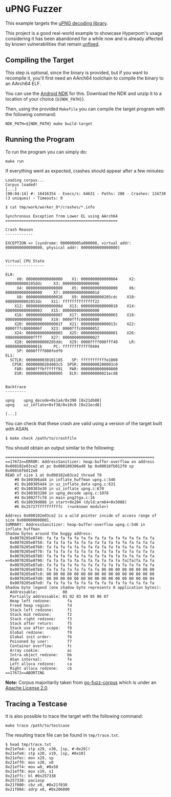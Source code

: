 # uPNG Fuzzer

This example targets the [uPNG decoding library](https://github.com/elanthis/upng/).

This project is a good real-world example to showcase Hyperpom's usage considering it has been abandoned for a while now and is already affected by known vulnerabilities that remain [unfixed](https://github.com/elanthis/upng/pull/5).

## Compiling the Target

This step is optional, since the binary is provided, but if you want to recompile it, you'll first need an AArch64 toolchain to compile the binary to an AArch64 ELF.

You can use the [Android NDK](https://developer.android.com/ndk/downloads) for this. Download the NDK and unzip it to a location of your choice (`${NDK_PATH}`).

Then, using the provided `Makefile` you can compile the target program with the following command:

```
NDK_PATH=${NDK_PATH} make build-target
```

## Running the Program

To run the program you can simply do:

```
make run
```

If everything went as expected, crashes should appear after a few minutes:

```
Loading corpus...
Corpus loaded!
[...]
[00:04:14] #: 16416354 - Execs/s: 64631 - Paths: 208 - Crashes: 134730 (3 uniques) - Timeouts: 0
```

```console
$ cat tmp/work/worker_0*/crashes/*.info

Synchronous Exception from Lower EL using AArch64
=================================================

Crash Reason
------------

EXCEPTION => [syndrome: 000000005a000008, virtual addr: 0000000000000000, physical addr: 0000000000000000]


Virtual CPU State
-----------------

EL0:
     X0: 0000000000000000    X1: 0000000000000004     X2: 0000000000205ddc     X3: 0000000000000006
     X4: 0000000000000000    X5: 0000000000000000     X6: 0000000000000000     X7: 000000000000001d
     X8: 0000000000000026    X9: 0000000000205cdc    X10: 00000000002053dc    X11: ffffffffffffff22
    X12: 000000000000000d   X13: 0000000000000010    X14: 0000000000000003    X15: 0000000000000000
    X16: 0000000000000007   X17: 0000000000000065    X18: 0000000000000000    X19: 0000fffc00000000
    X20: 000000000000001f   X21: 000000000000013c    X22: 0000fffc0000006f    X23: 0000fffc00000052
    X24: 0000000000000065   X25: 0000000000000001    X26: 000000000000ffff    X27: 0000000000000027
    X28: 0000000000205ddc   X29: 0000ffff000fff40     LR: 000000000000001b     PC: ffffffffffff0404
     SP: 0000ffff000fedf0
EL1:
  SCTLR: 0000000030101185    SP: fffffffffffe1000
   CPSR: 00000000204003c5  SPSR: 00000000200003c0
    FAR: 0000fffbffffff91   PAR: 0000000000000800
    ESR: 0000000092000005   ELR: 000000000021ecd8


Backtrace
---------

upng 	upng_decode+0x1a4/0x390	[0x21db88]
upng 	uz_inflate+0xf38/0x10c8	[0x21ecd8]

[...]
```

You can check that these crash are valid using a version of the target built with ASAN.

```console
$ make check /path/to/crashfile
```

You should obtain an output similar to the following:

```
=================================================================
==17672==ERROR: AddressSanitizer: heap-buffer-overflow on address 0x000102e03ce2 at pc 0x000100306ad8 bp 0x00016fb012f0 sp 0x00016fb012e8
READ of size 1 at 0x000102e03ce2 thread T0
    #0 0x100306ad4 in inflate_huffman upng.c:546
    #1 0x1003054d4 in uz_inflate_data upng.c:631
    #2 0x100303e30 in uz_inflate upng.c:670
    #3 0x100303280 in upng_decode upng.c:1078
    #4 0x1002ffcf8 in main png2tga.c:16
    #5 0x10039d088 in start+0x204 (dyld:arm64+0x5088)
    #6 0x25727ffffffffffc  (<unknown module>)

Address 0x000102e03ce2 is a wild pointer inside of access range of size 0x000000000001.
SUMMARY: AddressSanitizer: heap-buffer-overflow upng.c:546 in inflate_huffman
Shadow bytes around the buggy address:
  0x0070205e0740: fa fa fa fa fa fa fa fa fa fa fa fa fa fa fa fa
  0x0070205e0750: fa fa fa fa fa fa fa fa fa fa fa fa fa fa fa fa
  0x0070205e0760: fa fa fa fa fa fa fa fa fa fa fa fa fa fa fa fa
  0x0070205e0770: fa fa fa fa fa fa fa fa fa fa fa fa fa fa fa fa
  0x0070205e0780: fa fa fa fa fa fa fa fa fa fa fa fa fa fa fa fa
=>0x0070205e0790: fa fa fa fa fa fa fa fa fa fa fa fa[fa]fa fa fa
  0x0070205e07a0: fa fa fa fa fa fa fa fa fa fa fa fa fa fa fa fa
  0x0070205e07b0: fa fa fa fa fa fa fa fa 00 00 00 00 00 00 00 00
  0x0070205e07c0: 00 00 00 00 00 00 00 00 00 00 00 00 00 00 00 00
  0x0070205e07d0: 00 00 00 00 00 00 00 00 00 00 00 00 00 00 00 04
  0x0070205e07e0: fa fa fa fa fa fa fa fa fa fa fa fa fa fa fa fa
Shadow byte legend (one shadow byte represents 8 application bytes):
  Addressable:           00
  Partially addressable: 01 02 03 04 05 06 07
  Heap left redzone:       fa
  Freed heap region:       fd
  Stack left redzone:      f1
  Stack mid redzone:       f2
  Stack right redzone:     f3
  Stack after return:      f5
  Stack use after scope:   f8
  Global redzone:          f9
  Global init order:       f6
  Poisoned by user:        f7
  Container overflow:      fc
  Array cookie:            ac
  Intra object redzone:    bb
  ASan internal:           fe
  Left alloca redzone:     ca
  Right alloca redzone:    cb
==17672==ABORTING
```

**Note:** Corpus majoritarily taken from [go-fuzz-corpus](https://github.com/dvyukov/go-fuzz-corpus/tree/master/png) which is under an [Apache License 2.0](https://github.com/dvyukov/go-fuzz-corpus/blob/master/LICENSE).

## Tracing a Testcase

It is also possible to trace the target with the following command:

```
make trace /path/to/testcase
```

The resulting trace file can be found in `tmp/trace.txt`.

```console
$ head tmp/trace.txt
0x21efe4: stp x29, x30, [sp, #-0x20]!
0x21efe8: stp x20, x19, [sp, #0x10]
0x21efec: mov x29, sp
0x21eff0: mov x20, x0
0x21eff4: mov w0, #0x50
0x21eff8: mov x19, x1
0x21effc: bl #0x257338
0x257338: paciasp
0x21f000: cbz x0, #0x21f030
0x21f004: adrp x8, #0x206000
```
